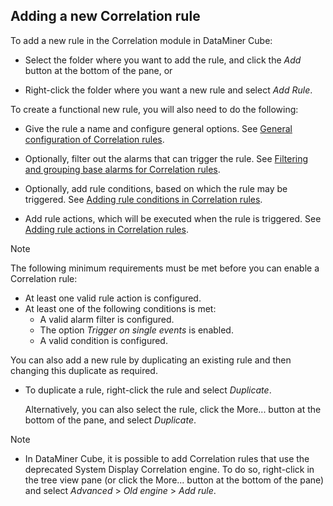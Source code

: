 ## Adding a new Correlation rule

To add a new rule in the Correlation module in DataMiner Cube:

- Select the folder where you want to add the rule, and click the *Add* button at the bottom of the pane, or

- Right-click the folder where you want a new rule and select *Add Rule*.

To create a functional new rule, you will also need to do the following:

- Give the rule a name and configure general options. See [General configuration of Correlation rules](General_configuration_of_Correlation_rules.md).

- Optionally, filter out the alarms that can trigger the rule. See [Filtering and grouping base alarms for Correlation rules](Filtering_and_grouping_base_alarms_for_Correlation_rules.md).

- Optionally, add rule conditions, based on which the rule may be triggered. See [Adding rule conditions in Correlation rules](Adding_rule_conditions_in_Correlation_rules.md).

- Add rule actions, which will be executed when the rule is triggered. See [Adding rule actions in Correlation rules](Adding_rule_actions_in_Correlation_rules.md).

> [!NOTE]
> The following minimum requirements must be met before you can enable a Correlation rule:
> -  At least one valid rule action is configured.
> -  At least one of the following conditions is met:
>     - A valid alarm filter is configured.
>     - The option *Trigger on single events* is enabled.
>     - A valid condition is configured.

You can also add a new rule by duplicating an existing rule and then changing this duplicate as required.

- To duplicate a rule, right-click the rule and select *Duplicate*.

    Alternatively, you can also select the rule, click the More... button at the bottom of the pane, and select *Duplicate*.

> [!NOTE]
> -  In DataMiner Cube, it is possible to add Correlation rules that use the deprecated System Display Correlation engine. To do so, right-click in the tree view pane (or click the More... button at the bottom of the pane) and select *Advanced* > *Old engine* > *Add rule*.
>
